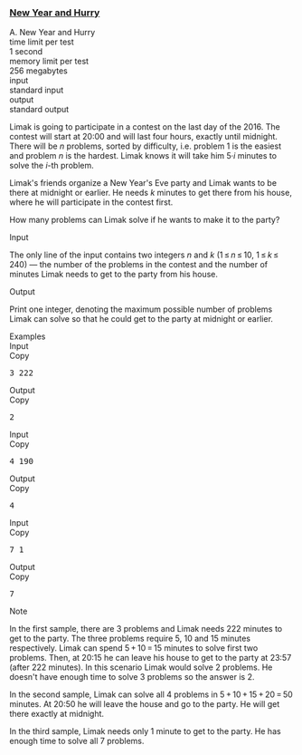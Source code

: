 <h3><a href="https://codeforces.com/contest/750/problem/A" target="_blank" rel="noopener noreferrer">New Year and Hurry</a></h3>

<div class="header"><div class="title">A. New Year and Hurry</div><div class="time-limit"><div class="property-title">time limit per test</div>1 second</div><div class="memory-limit"><div class="property-title">memory limit per test</div>256 megabytes</div><div class="input-file input-standard"><div class="property-title">input</div>standard input</div><div class="output-file output-standard"><div class="property-title">output</div>standard output</div></div><div><p>Limak is going to participate in a contest on the last day of the 2016. The contest will start at 20:00 and will last four hours, exactly until midnight. There will be <span class="tex-span"><i>n</i></span> problems, sorted by difficulty, i.e. problem <span class="tex-span">1</span> is the easiest and problem <span class="tex-span"><i>n</i></span> is the hardest. Limak knows it will take him <span class="tex-span">5·<i>i</i></span> minutes to solve the <span class="tex-span"><i>i</i></span>-th problem.</p><p>Limak's friends organize a New Year's Eve party and Limak wants to be there at midnight or earlier. He needs <span class="tex-span"><i>k</i></span> minutes to get there from his house, where he will participate in the contest first.</p><p>How many problems can Limak solve if he wants to make it to the party?</p></div><div class="input-specification"><div class="section-title">Input</div><p>The only line of the input contains two integers <span class="tex-span"><i>n</i></span> and <span class="tex-span"><i>k</i></span> (<span class="tex-span">1 ≤ <i>n</i> ≤ 10</span>, <span class="tex-span">1 ≤ <i>k</i> ≤ 240</span>) — the number of the problems in the contest and the number of minutes Limak needs to get to the party from his house.</p></div><div class="output-specification"><div class="section-title">Output</div><p>Print one integer, denoting the maximum possible number of problems Limak can solve so that he could get to the party at midnight or earlier.</p></div><div class="sample-tests"><div class="section-title">Examples</div><div class="sample-test"><div class="input"><div class="title">Input<div title="Copy" data-clipboard-target="#id006762137618593311" id="id001516076783002912" class="input-output-copier">Copy</div></div><pre id="id006762137618593311">3 222<br></pre></div><div class="output"><div class="title">Output<div title="Copy" data-clipboard-target="#id0029637357594945246" id="id008138903068825886" class="input-output-copier">Copy</div></div><pre id="id0029637357594945246">2<br></pre></div><div class="input"><div class="title">Input<div title="Copy" data-clipboard-target="#id004466384546005234" id="id004587634613202177" class="input-output-copier">Copy</div></div><pre id="id004466384546005234">4 190<br></pre></div><div class="output"><div class="title">Output<div title="Copy" data-clipboard-target="#id007003606205939163" id="id007714508787157537" class="input-output-copier">Copy</div></div><pre id="id007003606205939163">4<br></pre></div><div class="input"><div class="title">Input<div title="Copy" data-clipboard-target="#id005719721188577548" id="id0013331943246906897" class="input-output-copier">Copy</div></div><pre id="id005719721188577548">7 1<br></pre></div><div class="output"><div class="title">Output<div title="Copy" data-clipboard-target="#id006692654020614073" id="id0036647496588702133" class="input-output-copier">Copy</div></div><pre id="id006692654020614073">7<br></pre></div></div></div><div class="note"><div class="section-title">Note</div><p>In the first sample, there are <span class="tex-span">3</span> problems and Limak needs <span class="tex-span">222</span> minutes to get to the party. The three problems require <span class="tex-span">5</span>, <span class="tex-span">10</span> and <span class="tex-span">15</span> minutes respectively. Limak can spend <span class="tex-span">5 + 10 = 15</span> minutes to solve first two problems. Then, at 20:15 he can leave his house to get to the party at 23:57 (after <span class="tex-span">222</span> minutes). In this scenario Limak would solve <span class="tex-span">2</span> problems. He doesn't have enough time to solve <span class="tex-span">3</span> problems so the answer is <span class="tex-span">2</span>.</p><p>In the second sample, Limak can solve all <span class="tex-span">4</span> problems in <span class="tex-span">5 + 10 + 15 + 20 = 50</span> minutes. At 20:50 he will leave the house and go to the party. He will get there exactly at midnight.</p><p>In the third sample, Limak needs only <span class="tex-span">1</span> minute to get to the party. He has enough time to solve all <span class="tex-span">7</span> problems.</p></div>